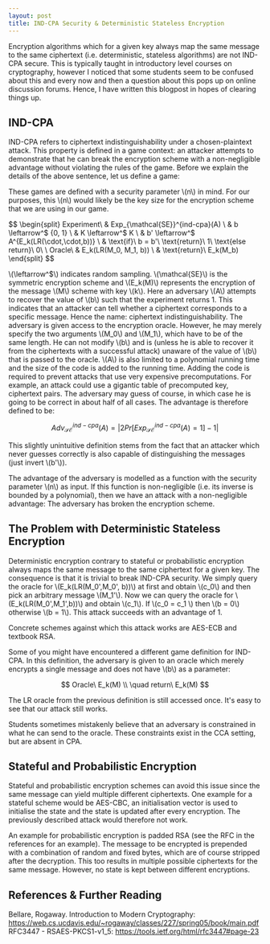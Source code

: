 ```yaml
---
layout: post
title: IND-CPA Security & Deterministic Stateless Encryption
---
```

Encryption algorithms which for a given key always map the same message to the same ciphertext (i.e. deterministic, stateless algorithms) are not IND-CPA secure.
This is typically taught in introductory level courses on cryptography, however I noticed that some students seem to be confused about this and every now and then a question about this pops up on online discussion forums.
Hence, I have written this blogpost in hopes of clearing things up.

## IND-CPA

IND-CPA refers to ciphertext indistinguishability under a chosen-plaintext attack.
This property is defined in a game context: an attacker attempts to demonstrate that he can break the encryption scheme with a non-negligible advantage without violating the rules of the game.
Before we explain the details of the above sentence, let us define a game:

These games are defined with a security parameter \\(n\\) in mind.
For our purposes, this \\(n\\) would likely be the key size for the encryption scheme that we are using in our game.

$$
\begin{split}
Experiment\ & Exp_{\mathcal{SE}}^{ind-cpa}(A) \\
	& b \leftarrow^$ \{0, 1\} \\
	& K \leftarrow^$ K \\
	& b' \leftarrow^$ A^{E_k(LR(\cdot,\cdot,b))} \\
	& \text{if}\ b = b'\ \text{return}\ 1\ \text{else return}\ 0\\
\\
Oracle\ & E_k(LR(M_0, M_1, b)) \\
	& \text{return}\ E_k(M_b)
\end{split}
$$

\\(\leftarrow^$\\) indicates random sampling.
\\(\mathcal{SE}\\) is the symmetric encryption scheme and \\(E_k(M)\\) represents the encryption of the message \\(M\\) scheme with key \\(k\\).
Here an adversary \\(A\\) attempts to recover the value of \\(b\\) such that the experiment returns 1.
This indicates that an attacker can tell whether a ciphertext corresponds to a specific message.
Hence the name: ciphertext indistinguishability.
The adversary is given access to the encryption oracle.
However, he may merely specify the two arguments \\(M_0\\) and \\(M_1\\), which have to be of the same length.
He can not modify \\(b\\) and is (unless he is able to recover it from the ciphertexts with a successful attack) unaware of the value of \\(b\\) that is passed to the oracle.
\\(A\\) is also limited to a polynomial running time and the size of the code is added to the running time.
Adding the code is required to prevent attacks that use very expensive precomputations. For example, an attack could use a gigantic table of precomputed key, ciphertext pairs.
The adversary may guess of course, in which case he is going to be correct in about half of all cases.
The advantage is therefore defined to be:

$$
Adv_{\mathcal{SE}}^{ind-cpa}(A) = | 2  Pr[Exp_{\mathcal{SE}}^{ind-cpa}(A) = 1] - 1 |
$$

This slightly unintuitive definition stems from the fact that an attacker which never guesses correctly is also capable of distinguishing the messages (just invert \\(b'\\)).

The advantage of the adversary is modelled as a function with the security parameter \\(n\\) as input.
If this function is non-negligible (i.e. its inverse is bounded by a polynomial), then we have an attack with a non-negligible advantage:
The adversary has broken the encryption scheme.

## The Problem with Deterministic Stateless Encryption

Deterministic encryption contrary to stateful or probabilistic encryption always maps the same message to the same ciphertext for a given key.
The consequence is that it is trivial to break IND-CPA security.
We simply query the oracle for \\(E_k(LR(M_0',M_0', b))\\) at first and obtain \\(c_0\\) and then pick an arbitrary message \\(M_1'\\).
Now we can query the oracle for \\(E_k(LR(M_0',M_1',b))\\) and obtain \\(c_1\\).
If \\(c_0 = c_1 \\) then \\(b = 0\\) otherwise \\(b = 1\\).
This attack succeeds with an advantage of 1.

Concrete schemes against which this attack works are AES-ECB and textbook RSA.

Some of you might have encountered a different game definition for IND-CPA.
In this definition, the adversary is given to an oracle which merely encrypts a single message and does not have \\(b\\) as a parameter:

$$
Oracle\ E_k(M) \\
\quad return\ E_k(M)
$$

The LR oracle from the previous definition is still accessed once.
It's easy to see that our attack still works.

Students sometimes mistakenly believe that an adversary is constrained in what he can send to the oracle.
These constraints exist in the CCA setting, but are absent in CPA.

## Stateful and Probabilistic Encryption

Stateful and probabilistic encryption schemes can avoid this issue since the same message can yield multiple different ciphertexts.
One example for a stateful scheme would be AES-CBC, an initialisation vector is used to initialise the state and the state is updated after every encryption.
The previously described attack would therefore not work.

An example for probabilistic encryption is padded RSA (see the RFC in the references for an example).
The message to be encrypted is prepended with a combination of random and fixed bytes, which are of course stripped after the decryption.
This too results in multiple possible ciphertexts for the same message.
However, no state is kept between different encryptions.

## References & Further Reading
Bellare, Rogaway. Introduction to Modern Cryptography: <https://web.cs.ucdavis.edu/~rogaway/classes/227/spring05/book/main.pdf>  
RFC3447 - RSAES-PKCS1-v1_5: <https://tools.ietf.org/html/rfc3447#page-23>  
